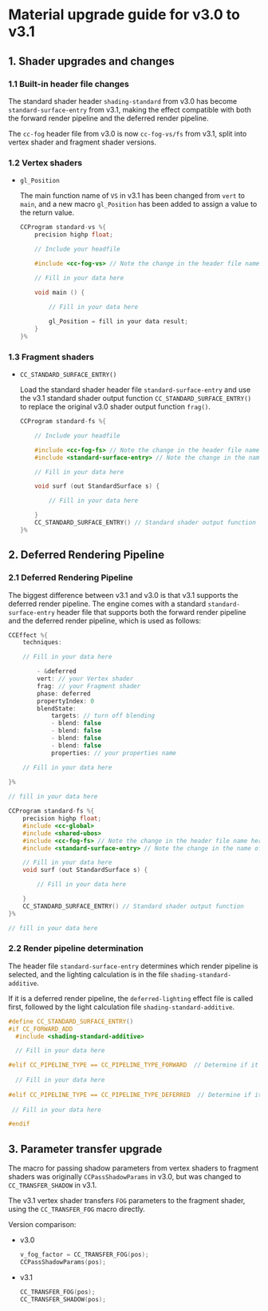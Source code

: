
# Material upgrade guide for v3.0 to v3.1

## 1. Shader upgrades and changes

### 1.1 Built-in header file changes

The standard shader header `shading-standard` from v3.0 has become `standard-surface-entry` from v3.1, making the effect compatible with both the forward render pipeline and the deferred render pipeline.

The `cc-fog` header file from v3.0 is now `cc-fog-vs/fs` from v3.1, split into vertex shader and fragment shader versions.

### 1.2 Vertex shaders

- `gl_Position`

    The main function name of `VS` in v3.1 has been changed from `vert` to `main`, and a new macro `gl_Position` has been added to assign a value to the return value.

    ```c
    CCProgram standard-vs %{
        precision highp float;  

        // Include your headfile

        #include <cc-fog-vs> // Note the change in the header file name here
    
        // Fill in your data here

        void main () {
        
            // Fill in your data here

            gl_Position = fill in your data result;
        }
    }%
    ```

### 1.3 Fragment shaders

- `CC_STANDARD_SURFACE_ENTRY()`

    Load the standard shader header file `standard-surface-entry` and use the v3.1 standard shader output function `CC_STANDARD_SURFACE_ENTRY()` to replace the original v3.0 shader output function `frag()`.

    ```c
    CCProgram standard-fs %{
  
        // Include your headfile
   
        #include <cc-fog-fs> // Note the change in the header file name here
        #include <standard-surface-entry> // Note the change in the name of the standard shader header file here

        // Fill in your data here

        void surf (out StandardSurface s) {
 
            // Fill in your data here

        }
        CC_STANDARD_SURFACE_ENTRY() // Standard shader output function
    }%
    ```

## 2. Deferred Rendering Pipeline

### 2.1 Deferred Rendering Pipeline

The biggest difference between v3.1 and v3.0 is that v3.1 supports the deferred render pipeline. The engine comes with a standard `standard-surface-entry` header file that supports both the forward render pipeline and the deferred render pipeline, which is used as follows:

```c
CCEffect %{
    techniques:

    // Fill in your data here

        - &deferred
        vert: // your Vertex shader
        frag: // your Fragment shader
        phase: deferred
        propertyIndex: 0
        blendState:
            targets: // turn off blending
            - blend: false
            - blend: false
            - blend: false
            - blend: false
            properties: // your properties name

    // Fill in your data here
            
}%

// fill in your data here

CCProgram standard-fs %{
    precision highp float;
    #include <cc-global>
    #include <shared-ubos>
    #include <cc-fog-fs> // Note the change in the header file name here.
    #include <standard-surface-entry> // Note the change in the name of the standard shader header file here

    // Fill in your data here
    void surf (out StandardSurface s) {

        // Fill in your data here

    }
    CC_STANDARD_SURFACE_ENTRY() // Standard shader output function
}%

// fill in your data here

```

### 2.2 Render pipeline determination

The header file `standard-surface-entry` determines which render pipeline is selected, and the lighting calculation is in the file `shading-standard-additive`.

If it is a deferred render pipeline, the `deferred-lighting` effect file is called first, followed by the light calculation file `shading-standard-additive`.

```c
#define CC_STANDARD_SURFACE_ENTRY()                                 
#if CC_FORWARD_ADD                                                 
  #include <shading-standard-additive>

  // Fill in your data here

#elif CC_PIPELINE_TYPE == CC_PIPELINE_TYPE_FORWARD  // Determine if it is the forward render pipeline
 
  // Fill in your data here
   
#elif CC_PIPELINE_TYPE == CC_PIPELINE_TYPE_DEFERRED  // Determine if it is the deferred render pipeline
       
 // Fill in your data here

#endif
```

## 3. Parameter transfer upgrade

The macro for passing shadow parameters from vertex shaders to fragment shaders was originally `CCPassShadowParams` in v3.0, but was changed to `CC_TRANSFER_SHADOW` in v3.1.

The v3.1 vertex shader transfers `FOG` parameters to the fragment shader, using the `CC_TRANSFER_FOG` macro directly.

Version comparison:

- v3.0

    ```c
    v_fog_factor = CC_TRANSFER_FOG(pos);
    CCPassShadowParams(pos);  
    ```

- v3.1

    ```c
    CC_TRANSFER_FOG(pos);
    CC_TRANSFER_SHADOW(pos);
    ```
